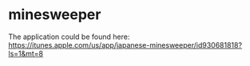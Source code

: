 # minesweeper

The application could be found here: 
https://itunes.apple.com/us/app/japanese-minesweeper/id930681818?ls=1&mt=8
